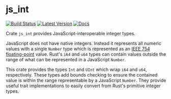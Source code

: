# js_int

[![Build Status](https://travis-ci.org/jplatte/js_int.svg?branch=master)](https://travis-ci.org/jplatte/js_int)
[![Latest Version](https://img.shields.io/crates/v/js_int.svg)](https://crates.io/crates/js_int)
[![Docs](https://docs.rs/js_int/badge.svg)](https://docs.rs/js_int)

Crate `js_int` provides JavaScript-interoperable integer types.

JavaScript does not have native integers. Instead it represents all numeric
values with a single `Number` type which is represented as an
[IEEE 754 floating-point](https://en.wikipedia.org/wiki/IEEE_754) value. Rust's
`i64` and `u64` types can contain values outside the range of what can be
represented in a JavaScript `Number`.

This crate provides the types `Int` and `UInt` which wrap `i64` and `u64`,
respectively. These types add bounds checking to ensure the contained value is
within the range representable by a JavaScript `Number`. They provide useful
trait implementations to easily convert from Rust's primitive integer types.
